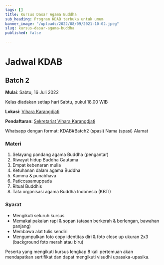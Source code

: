 ```yaml
---
tags: []
title: Kursus Dasar Agama Buddha
sub_heading: Program KDAB terbuka untuk umum
banner_image: "/uploads/2022/08/09/2021-10-02.jpeg"
slug: kursus-dasar-agama-buddha
published: false

---
```

# Jadwal KDAB

## Batch 2

**Mulai**: Sabtu, 16 Juli 2022

Kelas diadakan setiap hari Sabtu, pukul 18.00 WIB

**Lokasi**: [Vihara Karangdjati](https://www.google.com/maps/place/Vih%C4%81ra+Karangdjati/@-7.7596848,110.3688365,15z/data=!4m2!3m1!1s0x0:0xd9da571478e63932?sa=X&hl=en&ved=2ahUKEwidm_bZ47j5AhUVg-YKHV63DvsQ_BJ6BAhGEAU "Vihara Karangdjati")

**Pendaftaran**: [Sekretariat Vihara Karangdjati](https://api.whatsapp.com/send?phone=6281930030066&text=hubungi%20kami "Sekretariat Vihara Karangdjati")

Whatsapp dengan format: KDAB#Batch2 (spasi) Nama (spasi) Alamat

### Materi

1. Selayang pandang agama Buddha (pengantar)
2. Riwayat hidup Buddha Gautama
3. Empat kebenaran mulia
4. Ketuhanan dalam agama Buddha
5. Kamma & punabhava
6. Paticcasamuppada
7. Ritual Buddhis
8. Tata organisasi agama Buddha Indonesia (KBTI)

### Syarat

* Mengikuti seluruh kursus
* Memakai pakaian rapi & sopan (atasan berkerah & berlengan, bawahan panjang)
* Membawa alat tulis sendiri
* Mengumpulkan foto copy identitas diri & foto close up ukuran 2x3 (background foto merah atau biru)

Peserta yang mengikuti kursus lengkap 8 kali pertemuan akan mendapatkan sertifikat dan dapat mengikuti visudhi upasaka-upasika.